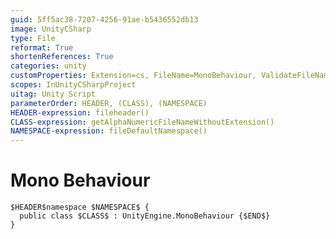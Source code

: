 ```yaml
---
guid: 5ff5ac38-7207-4256-91ae-b5436552db13
image: UnityCSharp
type: File
reformat: True
shortenReferences: True
categories: unity
customProperties: Extension=cs, FileName=MonoBehaviour, ValidateFileName=True
scopes: InUnityCSharpProject
uitag: Unity Script
parameterOrder: HEADER, (CLASS), (NAMESPACE)
HEADER-expression: fileheader()
CLASS-expression: getAlphaNumericFileNameWithoutExtension()
NAMESPACE-expression: fileDefaultNamespace()
---
```


# Mono Behaviour

```
$HEADER$namespace $NAMESPACE$ {
  public class $CLASS$ : UnityEngine.MonoBehaviour {$END$}
}
```

